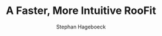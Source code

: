 ---
layout: default
title: A Faster, More Intuitive RooFit
author: Stephan Hageboeck
publication: 24th International Conference on Computing in High Energy and Nuclear Physics (CHEP 2019) Adelaide, Australia, November 4-8, 2019
type: ROOFIT
doi: 10.1051/epjconf/202024506007
---